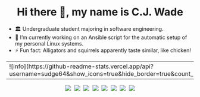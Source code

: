 <h1 align="center">Hi there 👋, my name is C.J. Wade</a></h1>

- 🏛️ Undergraduate student majoring in software engineering.
- 🔭 I’m currently working on an Ansible script for the automatic setup of my personal Linux systems.
- ⚡ Fun fact: Alligators and squirrels apparently taste similar, like chicken!

<!--
**sudge64/sudge64** is a ✨ _special_ ✨ repository because its `README.md` (this file) appears on your GitHub profile.

Here are some ideas to get you started:

- 🔭 I’m currently working on ...
- 🌱 I’m currently learning ...
- 👯 I’m looking to collaborate on ...
- 🤔 I’m looking for help with ...
- 💬 Ask me about ...
- 📫 How to reach me: ...
- 😄 Pronouns: ...
- ⚡ Fun fact: ...
- ✨ Personal website: https://www.cj-wade.com
-->
<div align="center">
<table border="0">
<td>
    ![info](https://github-readme-stats.vercel.app/api?username=sudge64&show_icons=true&hide_border=true&count_private=true&hide=prs&theme=&bg_color=00000000)
</td>
<td>
    ![langs](https://github-readme-stats.vercel.app/api/top-langs/?username=sudge64&theme=&layout=compact&hide_border=true&bg_color=00000000)
</td>
</table>
</di>
<p align="left"><strong><samp></samp></strong></p><p align="center">
    <samp>
      <img src="https://img.shields.io/badge/-C-blue?&style=for-the-badge&logo=c&logoColor=white">
      <img src="https://img.shields.io/badge/-C%2B%2B-blue?&style=for-the-badge&logo=c%2B%2B&logoColor=white">
      <img src="https://img.shields.io/badge/-Java-red?&style=for-the-badge&logo=oracle">
      <img src="https://img.shields.io/badge/-Python-blue?&style=for-the-badge&logo=python&logoColor=white">
      <img src="https://img.shields.io/badge/-HTML5-orange?&style=for-the-badge&logo=html5&logoColor=white">
      <img src="https://img.shields.io/badge/-Markdown-black?&style=for-the-badge&logo=markdown&logoColor=white">
      <img src="https://img.shields.io/badge/-VSCode-blue?&style=for-the-badge&logo=visual-studio-code&logoColor=white">
      <img src="https://img.shields.io/badge/-Visual%20Studio-purple?&style=for-the-badge&logo=visual-studio&logoColor=white">
    </samp>
    <br>
</p><p align="right"><strong><samp></samp></strong></p>

